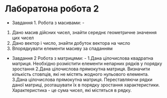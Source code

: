 # Лаборатона робота 2
- Завдання 1. Робота з масивами: -
1. Дано масив дійсних чисел, знайти середнє геометричне значення цих чисел
2. Дано вектор і число, знайти добуток вектора на число
3. Впорядкувати елементи масиву за спаданням

- Завдання 2 Робота з матрицями: -
1.Дана цілочислова квадратна матриця.
  Необхідно розмістити елементи непарних рядків у порядку зростання
2.Дана цілочислова прямокутна матриця. Визначити кількість стовпців,
  які не містять жодного нульового елемента.
3.Дана цілочислова прямокутна матриця. 
  Переставляючи рядки даної матриці,
  розташувати їх в порядку зростання характеристики.
  Характеристика - це сума чисел, які містяться в рядку.
